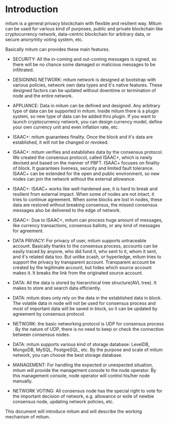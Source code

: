 # Introduction

mitum is a general privacy blockchain with flexible and resilient way. Mitum can be used for various kind of purposes, public and private blockchain like  cryptocurrency network, data-centric blockchain for arbitrary data, or secure anonymity voting system, etc. 

Basically mitum can provides these main features.

* SECURITY: All the in-coming and out-coming messages is signed, so there will be no chance some damaged or malicious messages to be infiltrated. 

* DESIGNING NETWORK: mitum network is designed at bootstrap with various policies, network own data types and it's native features. These designed factors can be updated without downtime or termination of node and the entire network. 

* APPLIANCE: Data in mitum can be defined and designed. Any arbitrary type of data can be supported in mitum. Inside mitum there is a plugin system, so new type of data can be added thru plugin. If you want to launch cryptocurrency network, you can design currency model, define your own currency unit and even inflation rate, etc.

* ISAAC+:  mitum guarantees finality. Once the block and it's data are established, it will not be changed or revoked.

* ISAAC+: mitum verifies and establishes data by the consensus protocol. We created the consensus protocol, called ISAAC+, which is newly devised and based on the manner of PBFT. ISAAC+ focuses on finality of block. It guarantees liveness, security and limited fault tolerance. ISAAC+ can be extended for the open and public environment, so new  nodes can join the network without the external allowance.

* ISAAC+: ISAAC+ works like well-hardened axe, it is hard to break and resilient from external impact. When some of nodes are not intact, it tries to continue agreement. When some blocks are lost in nodes, these data are restored without breaking consensus, the missed consensus messages also be delivered to the edge of network. 

* ISAAC+: Due to ISAAC+, mitum can process huge amount of messages, like currency transactions, consensus ballots, or any kind of messages for agreement. 

* DATA PRIVACY: For privacy of user, mitum supports untraceable account. Basically thanks to the consensus process, accounts can be easily traced by anyone, who did fund it, who sent to it, whom it sent, and it's related data too. But unlike zcash, or hyperledge, mitum tries to support the privacy by transparent account. Transparent account be created by the legitimate account, but hides which source account makes it. It breaks the link from the originated source account. 

* DATA: All the data is stored by hierarchical tree structure(AVL tree). It makes to store and search data efficiently.

* DATA: mitum does only rely on the data in the established data in block. The volatile data in node will not be used for consensus process and most of important data will be saved in block, so it can be updated by agreement by consensus protocol.

* NETWORK: the basic networking protocol is UDP for consensus process . By the nature of UDP, there is no need to keep or check  the connection between consensus nodes.

* DATA: mitum supports various kind of storage database: LevelDB, MongoDB, MySQL, PostgreSQL, etc. By the purpose and scale of mitum network, you can choose the best storage database.

* MANAGEMENT: For handling the expected or unexpected situation, mitum will provide the management console to the node operator. By this management console, node operator will control his/her node manually.

* NETWORK VOTING: All consensus node has the special right to vote for the important decision of network, e.g. allowance or exile of newbie consensus node, updating network policies, etc.

This document will introduce mitum and will describe the working mechanism of mitum.
